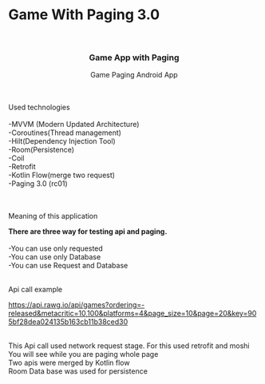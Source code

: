 # Game With Paging 3.0

<br />
<p align="center">
  <h3 align="center">Game App with Paging</h3>

  <p align="center">
    Game Paging Android App
  </p>
</p>
<br />
<br />
Used technologies
<br />
<br />
-MVVM (Modern Updated Architecture)
<br />
-Coroutines(Thread management)
<br />
-Hilt(Dependency Injection Tool)
<br />
-Room(Persistence)
<br />
-Coil
<br />
-Retrofit
<br />
-Kotlin Flow(merge two request)
<br />
-Paging 3.0 (rc01)
<br />
<br />
<br />

Meaning of this application

<b>There are three way for testing api and paging.</b>
<br />
<br />
-You can use only requested
<br />
-You can use only Database
<br />
-You can use Request and Database
<br />

<br />
Api call example
<br />


https://api.rawg.io/api/games?ordering=-released&metacritic=10,100&platforms=4&page_size=10&page=20&key=905bf28dea024135b163cb11b38ced30

<br />
This Api call used network request stage. For this used retrofit and moshi
<br />
You will see while you are paging whole page
<br />
Two apis were merged by Kotlin flow
<br />
Room Data base was used for persistence

